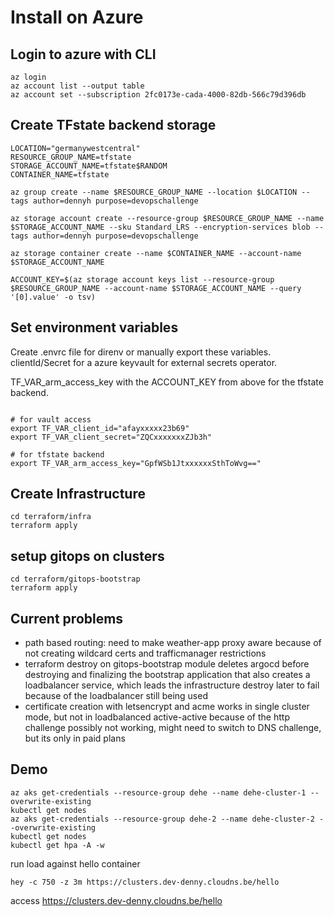 # Install on Azure

## Login to azure with CLI

```
az login
az account list --output table
az account set --subscription 2fc0173e-cada-4000-82db-566c79d396db
```

## Create TFstate backend storage

```
LOCATION="germanywestcentral"
RESOURCE_GROUP_NAME=tfstate
STORAGE_ACCOUNT_NAME=tfstate$RANDOM
CONTAINER_NAME=tfstate

az group create --name $RESOURCE_GROUP_NAME --location $LOCATION --tags author=dennyh purpose=devopschallenge

az storage account create --resource-group $RESOURCE_GROUP_NAME --name $STORAGE_ACCOUNT_NAME --sku Standard_LRS --encryption-services blob --tags author=dennyh purpose=devopschallenge

az storage container create --name $CONTAINER_NAME --account-name $STORAGE_ACCOUNT_NAME 

ACCOUNT_KEY=$(az storage account keys list --resource-group $RESOURCE_GROUP_NAME --account-name $STORAGE_ACCOUNT_NAME --query '[0].value' -o tsv)
```

## Set environment variables

Create .envrc file for direnv or manually export these variables.
clientId/Secret for a azure keyvault for external secrets operator.

TF_VAR_arm_access_key with the ACCOUNT_KEY from above for the tfstate backend.

```

# for vault access
export TF_VAR_client_id="afayxxxxx23b69"
export TF_VAR_client_secret="ZQCxxxxxxxZJb3h"

# for tfstate backend
export TF_VAR_arm_access_key="GpfWSb1JtxxxxxxSthToWvg=="

```

## Create Infrastructure

```
cd terraform/infra
terraform apply
```

## setup gitops on clusters

```
cd terraform/gitops-bootstrap
terraform apply
```


## Current problems
* path based routing: need to make weather-app proxy aware because of not creating wildcard certs and trafficmanager restrictions
* terraform destroy on gitops-bootstrap module deletes argocd before destroying and finalizing the bootstrap application that also creates a loadbalancer service, which leads the infrastructure destroy later to fail because of the loadbalancer still being used 
* certificate creation with letsencrypt and acme works in single cluster mode, but not in loadbalanced active-active because of the http challenge possibly not working, might need to switch to DNS challenge, but its only in paid plans

## Demo
```
az aks get-credentials --resource-group dehe --name dehe-cluster-1 --overwrite-existing 
kubectl get nodes
az aks get-credentials --resource-group dehe-2 --name dehe-cluster-2 --overwrite-existing 
kubectl get nodes
kubectl get hpa -A -w
```

run load against hello container
```
hey -c 750 -z 3m https://clusters.dev-denny.cloudns.be/hello  
```

access https://clusters.dev-denny.cloudns.be/hello